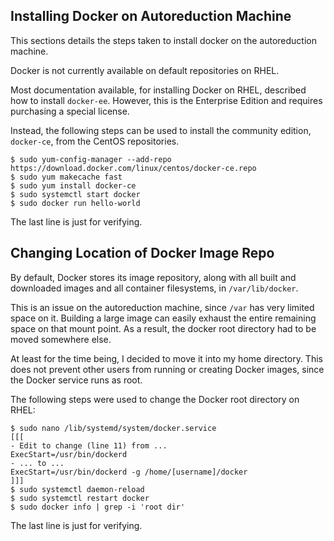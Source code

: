 Installing Docker on Autoreduction Machine
------------------------------------------

This sections details the steps taken to install docker on the autoreduction
machine.

Docker is not currently available on default repositories on RHEL.

Most documentation available, for installing Docker on RHEL, described how to
install `docker-ee`. However, this is the Enterprise Edition and requires
purchasing a special license.

Instead, the following steps can be used to install the community edition, 
`docker-ce`, from the CentOS repositories.

```
$ sudo yum-config-manager --add-repo https://download.docker.com/linux/centos/docker-ce.repo
$ sudo yum makecache fast
$ sudo yum install docker-ce
$ sudo systemctl start docker
$ sudo docker run hello-world
```
The last line is just for verifying.


Changing Location of Docker Image Repo
--------------------------------------

By default, Docker stores its image repository, along with all built and
downloaded images and all container filesystems, in `/var/lib/docker`.

This is an issue on the autoreduction machine, since `/var` has very limited
space on it. Building a large image can easily exhaust the entire remaining
space on that mount point. As a result, the docker root directory had to be
moved somewhere else.

At least for the time being, I decided to move it into my home directory.
This does not prevent other users from running or creating Docker images,
since the Docker service runs as root.

The following steps were used to change the Docker root directory on RHEL:
```
$ sudo nano /lib/systemd/system/docker.service
[[[
- Edit to change (line 11) from ...
ExecStart=/usr/bin/dockerd
- ... to ...
ExecStart=/usr/bin/dockerd -g /home/[username]/docker
]]]
$ sudo systemctl daemon-reload
$ sudo systemctl restart docker
$ sudo docker info | grep -i 'root dir'
```
The last line is just for verifying.

